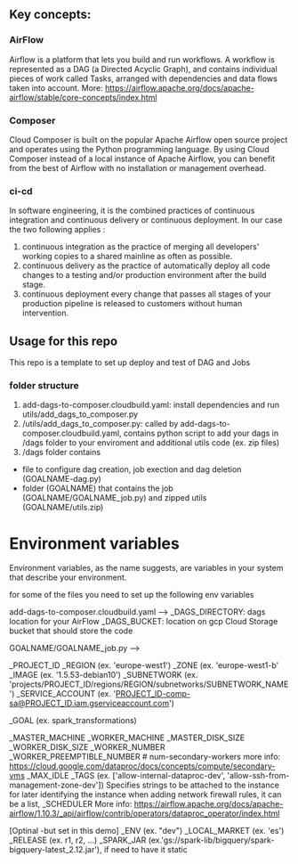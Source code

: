 ## Key concepts:

### AirFlow
Airflow is a platform that lets you build and run workflows. A workflow is represented as a DAG (a Directed Acyclic Graph), and contains individual pieces of work called Tasks, arranged with dependencies and data flows taken into account. More: https://airflow.apache.org/docs/apache-airflow/stable/core-concepts/index.html 

### Composer
Cloud Composer is built on the popular Apache Airflow open source project and operates using the Python programming language. By using Cloud Composer instead of a local instance of Apache Airflow, you can benefit from the best of Airflow with no installation or management overhead.


### ci-cd 
In software engineering, it is the combined practices of continuous integration and continuous delivery or continuous deployment. 
In our case the two following applies :
1) continuous integration as the practice of merging all developers' working copies to a shared mainline as often as possible.
2) continuous delivery as the practice of automatically deploy all code changes to a testing and/or production environment after the build stage.
3) continuous deployment every change that passes all stages of your production pipeline is released to customers without human intervention.


## Usage for this repo 

This repo is a template to set up deploy and test of DAG and Jobs 

### folder structure 
1) add-dags-to-composer.cloudbuild.yaml: install dependencies and run utils/add_dags_to_composer.py
2) /utils/add_dags_to_composer.py: called by add-dags-to-composer.cloudbuild.yaml, contains python script to add your dags in /dags folder to your enviroment and additional utils code (ex. zip files)
3) /dags folder contains
*  file to configure dag creation, job exection and  dag deletion (GOALNAME-dag.py)
*  folder (GOALNAME) that contains the job (GOALNAME/GOALNAME_job.py) and zipped utils (GOALNAME/utils.zip)

# Environment variables
Environment variables, as the name suggests, are variables in your system that describe your environment. 

for some of the files you need to set up the following env variables 

add-dags-to-composer.cloudbuild.yaml --> 
  _DAGS_DIRECTORY:   dags location for your AirFlow 
  _DAGS_BUCKET:  location on gcp Cloud Storage bucket that should store the code

GOALNAME/GOALNAME_job.py --> 

_PROJECT_ID
_REGION (ex. 'europe-west1')
_ZONE (ex. 'europe-west1-b'
_IMAGE (ex. '1.5.53-debian10')
_SUBNETWORK (ex. 'projects/PROJECT_ID/regions/REGION/subnetworks/SUBNETWORK_NAME')
_SERVICE_ACCOUNT (ex. 'PROJECT_ID-comp-sa@PROJECT_ID.iam.gserviceaccount.com')



_GOAL (ex. spark_transformations)



_MASTER_MACHINE
_WORKER_MACHINE
_MASTER_DISK_SIZE
_WORKER_DISK_SIZE
_WORKER_NUMBER
_WORKER_PREEMPTIBLE_NUMBER # num-secondary-workers more info: https://cloud.google.com/dataproc/docs/concepts/compute/secondary-vms
_MAX_IDLE
_TAGS  (ex. ['allow-internal-dataproc-dev', 'allow-ssh-from-management-zone-dev']) Specifies strings to be attached to the instance for later identifying the instance when adding network firewall rules, it can be a list, 
_SCHEDULER
More info: https://airflow.apache.org/docs/apache-airflow/1.10.3/_api/airflow/contrib/operators/dataproc_operator/index.html 

[Optinal -but set in this demo]
_ENV (ex. "dev")
_LOCAL_MARKET (ex. 'es')
_RELEASE  (ex. r1, r2, ...) 
_SPARK_JAR (ex.'gs://spark-lib/bigquery/spark-bigquery-latest_2.12.jar'), if need to have it static 



